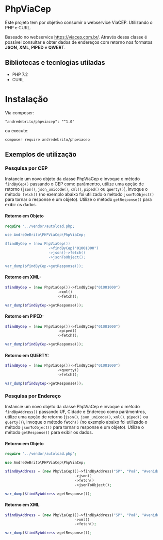 # PhpViaCep
Este projeto tem por objetivo consumir o webservice ViaCEP. Utilizando o PHP e CURL.

Baseado no webservice https://viacep.com.br/. Através dessa classe é possível consultar e obter dados de endereços com retorno nos formatos **JSON**, **XML**, **PIPED** e **QWERT**.

## Bibliotecas e tecnlogias utiladas
- PHP 7.2
- CURL

# Instalação
Via composer:

`"andredebrito/phpviacep": "^1.0"`

ou execute:

`composer require andredebrito/phpviacep`


## Exemplos de utilização
### Pesquisa por CEP
Instancie um novo objeto da classe PhpViaCep e invoque o método `findByCep()` passando o CEP como parâmentro, utilize uma opção de retorno (`json()`, `json_unicode()`, `xml()`, `piped()` ou `querty()`), invoque o método` fetch()` (no exemplo abaixo foi utilizado o método `jsonToObject()` para tornar o response e um objeto). Utilize o método `getResponse()` para exibir os dados.

#### Retorno em Objeto
```php
require '../vendor/autoload.php;

use AndreDeBrito\PHPViaCep\PhpViaCep;

$findByCep = (new PhpViaCep())
					->findByCep("01001000")
					->json()->fetch()
					->jsonToObject();

var_dump($findByCep->getResponse());
```

#### Retorno em XML:
```php
$findByCep = (new PhpViaCep())->findByCep("01001000")
						->xml()
						->fetch();

var_dump($findByCep->getResponse());
```

#### Retorno em PIPED:
```php
$findByCep = (new PhpViaCep())->findByCep("01001000")
						->piped()
						->fetch();

var_dump($findByCep->getResponse());
```

#### Retorno em QUERTY:
```php
$findByCep = (new PhpViaCep())->findByCep("01001000")
						->querty()
						->fetch();

var_dump($findByCep->getResponse());
```

### Pesquisa por Endereço
Instancie um novo objeto da classe PhpViaCep e invoque o método `findByAddress()` passando UF, Cidade e Endereço como parâmentros, utilize uma opção de retorno (`json()`, `json_unicode()`, `xml()`, `piped()` ou `querty()`), invoque o método `fetch()` (no exemplo abaixo foi utilizado o método `jsonToObject()` para tornar o response e um objeto). Utilize o método `getResponse()` para exibir os dados.

#### Retorno em Objeto
```php
require '../vendor/autoload.php';

use AndreDeBrito\PHPViaCep\PhpViaCep;

$findByAddress = (new PhpViaCep())->findByAddress("SP", "Poá", "Avenida Brasil")
								->json()
								->fetch()
								->jsonToObject();

var_dump($findByAddress->getResponse());
```

#### Retorno em XML
```php
$findByAddress = (new PhpViaCep())->findByAddress("SP", "Poá", "Avenida Brasil")
								->xml()
								->fetch();

var_dump($findByAddress->getResponse());
```
